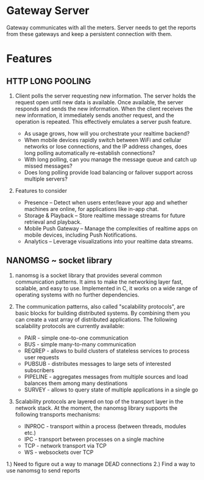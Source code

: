 # Gateway Server
Gateway communicates with all the meters. Server needs to get the reports from these gateways and keep a persistent connection with them. 

# Features

##  HTTP LONG POOLING
1. Client polls the server requesting new information.  The server holds the request open until new data is available. Once available, the server responds and sends the new information. When the client receives the new information, it immediately sends another request, and the operation is repeated. This effectively emulates a server push feature.  
 
	* As usage grows, how will you orchestrate your realtime backend?
	* When mobile devices rapidly switch between WiFi and cellular networks or lose connections, and the IP address changes, does long polling automatically re-establish connections?
	* With long polling, can you manage the message queue and catch up missed messages?
	* Does long polling provide load balancing or failover support across multiple servers?


2. Features to consider

	* Presence – Detect when users enter/leave your app and whether machines are online, for applications like in-app chat.
	* Storage & Playback – Store realtime message streams for future retrieval and playback.
	* Mobile Push Gateway – Manage the complexities of realtime apps on mobile devices, including Push Notifications.
	* Analytics – Leverage visualizations into your realtime data streams.	

## NANOMSG ~ socket library

1. nanomsg is a socket library that provides several common communication patterns. It aims to make the networking layer fast, scalable, and easy to use. Implemented in C, it works on a wide range of operating systems with no further dependencies.

2. The communication patterns, also called "scalability protocols", are basic blocks for building distributed systems. By combining them you can create a vast array of distributed applications. The following scalability protocols are currently available:

	* PAIR - simple one-to-one communication
	* BUS - simple many-to-many communication
	* REQREP - allows to build clusters of stateless services to process user requests
	* PUBSUB - distributes messages to large sets of interested subscribers
	* PIPELINE - aggregates messages from multiple sources and load balances them among many destinations
	* SURVEY - allows to query state of multiple applications in a single go	
3. Scalability protocols are layered on top of the transport layer in the network stack. At the moment, the nanomsg library supports the following transports mechanisms:

	* INPROC - transport within a process (between threads, modules etc.)
	* IPC - transport between processes on a single machine
	* TCP - network transport via TCP
	* WS - websockets over TCP

1.) Need to figure out a way to manage DEAD connections
2.) Find a way to use nanomsg to send reports
	





